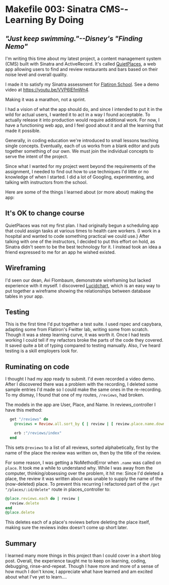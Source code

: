 # Makefile 003: Sinatra CMS--Learning By Doing

## *"Just keep swimming."--Disney's "Finding Nemo"*

I'm writing this time about my latest project, a content management system (CMS) built with Sinatra and ActiveRecord. It's called [QuietPlaces](https://github.com/ronsala/quiet-places), a web app allowing users to find and review restaurants and bars based on their noise level and overall quality.

I made it to satisfy my Sinatra assessment for [Flatiron School](https://flatironschool.com/). See a demo video at
<https://youtu.be/VVP6IEfmWn4>.

Making it was a marathon, not a sprint.

I had a vision of what the app should do, and since I intended to put it in the wild for actual users, I wanted it to act in a way I found acceptable. To actually release it into production would require additional work. For now, I have a functioning web app, and I feel good about it and all the learning that made it possible.

Generally, in coding education we're introduced to small lessons teaching single concepts. Eventually, each of us works from a blank editor and puts together something of our own. We must join the individual concepts to serve the intent of the project.

Since what I wanted for my project went beyond the requirements of the assignment, I needed to find out how to use techniques I'd little or no knowledge of when I started. I did a lot of Googling, experimenting, and talking with instructors from the school.

Here are some of the things I learned about (or more about) making the app:

## It's OK to change course

QuietPlaces was not my first plan. I had originally begun a scheduling app that could assign tasks at various times to health care workers. (I work in a hospital and wanted to code something practical we could use.) After talking with one of the instructors, I decided to put this effort on hold, as Sinatra didn't seem to be the best technology for it. I instead took an idea a friend expressed to me for an app he wished existed.

## Wireframing

I'd seen our dean, Avi Flombaum, demonstrate wireframing but lacked experience with it myself. I discovered [Lucidchart](https://www.lucidchart.com), which is an easy way to put together a wireframe showing the relationships between database tables in your app.

## Testing

This is the first time I'd put together a test suite. I used rspec and capybara, adapting some from Flatiron's Fwitter lab, writing some from scratch. Though it was a steep learning curve, it was worth it. Once I had tests working I could tell if my refactors broke the parts of the code they covered. It saved quite a bit of typing compared to testing manually. Also, I've heard testing is a skill employers look for.

## Ruminating on code

I thought I had my app ready to submit. I'd even recorded a video demo. After I discovered there was a problem with the recording, I deleted some sample entries I'd made so I could make the same ones in the re-recording. To my dismay, I found that one of my routes, `/reviews`, had broken.

The models in the app are User, Place, and Name. In reviews_controller I have this method:

```ruby
  get "/reviews" do
    @reviews = Review.all.sort_by { | review | [ review.place.name.downcase, review.title.downcase ] }

    erb :"/reviews/index"
  end
```

This sets `@reviews` to a list of all reviews, sorted alphabetically, first by the name of the place the review was written on, then by the title of the review.

For some reason, I was getting a NoMethodError when `.name` was called on `place`. It took me a while to understand why. While I was away from the computer, thinking/obsessing over the problem, it hit me: Since I'd deleted a place, the review it was written about was unable to supply the name of the (now-deleted) place. To prevent this recurring I refactored part of the `/get "/places/:id/delete"` route in places_controller to:

```ruby
@place.reviews.each do | review |
  review.delete
end
@place.delete
```

This deletes each of a place's reviews before deleting the place itself, making sure the reviews index doesn't come up short later.

## Summary

I learned many more things in this project than I could cover in a short blog post. Overall, the experience taught me to keep on learning, coding, debugging, rinse-and-repeat. Though I have more and more of a sense of how much I don't know, I appreciate what have learned and am excited about what I've yet to learn....